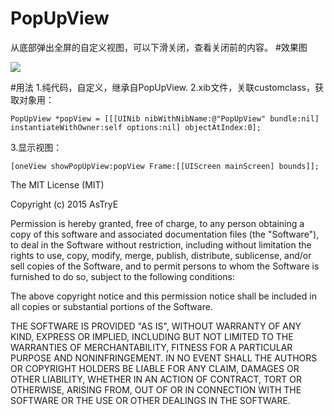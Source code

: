 # PopUpView
从底部弹出全屏的自定义视图，可以下滑关闭，查看关闭前的内容。
#效果图

![](http://i3.tietuku.com/21d5ca366e8ff94f.gif)

#用法
1.纯代码，自定义，继承自PopUpView.
2.xib文件，关联customclass，获取对象用：
```
PopUpView *popView = [[[UINib nibWithNibName:@"PopUpView" bundle:nil] instantiateWithOwner:self options:nil] objectAtIndex:0];
```
3.显示视图：

```
[oneView showPopUpView:popView Frame:[[UIScreen mainScreen] bounds]];
```

The MIT License (MIT)

Copyright (c) 2015 AsTryE

Permission is hereby granted, free of charge, to any person obtaining a copy of this software and associated documentation files (the "Software"), to deal in the Software without restriction, including without limitation the rights to use, copy, modify, merge, publish, distribute, sublicense, and/or sell copies of the Software, and to permit persons to whom the Software is furnished to do so, subject to the following conditions:

The above copyright notice and this permission notice shall be included in all copies or substantial portions of the Software.

THE SOFTWARE IS PROVIDED "AS IS", WITHOUT WARRANTY OF ANY KIND, EXPRESS OR IMPLIED, INCLUDING BUT NOT LIMITED TO THE WARRANTIES OF MERCHANTABILITY, FITNESS FOR A PARTICULAR PURPOSE AND NONINFRINGEMENT. IN NO EVENT SHALL THE AUTHORS OR COPYRIGHT HOLDERS BE LIABLE FOR ANY CLAIM, DAMAGES OR OTHER LIABILITY, WHETHER IN AN ACTION OF CONTRACT, TORT OR OTHERWISE, ARISING FROM, OUT OF OR IN CONNECTION WITH THE SOFTWARE OR THE USE OR OTHER DEALINGS IN THE SOFTWARE.

